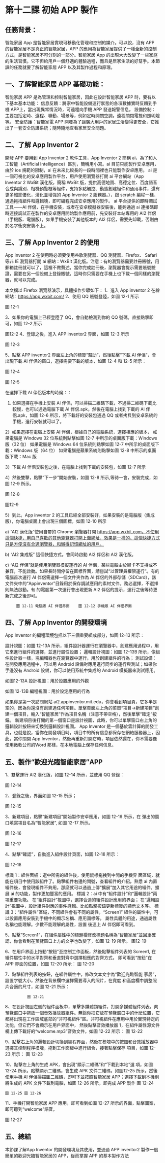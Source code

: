 # 第十二課	初始 APP 製作



## 任務背景：

智能家居 App 是智能家居實現可移動化管理和控制的媒介。可以說，沒有 APP 的智能家居不是真正的智能家居，APP 的應用為智能家居提供了一種全新的控制方式，是智能家居不可分割的一部分。智能家居 App 的出現大大改變了一些家庭的生活習慣。它不但給用戶一個舒適的體驗過程，而且是居家生活的好幫手。本節課的任務就要了解智能家居 APP 以及其製作過程和原理。


## 一、了解智能家居 APP 基礎功能：

智能家居 APP 是為管理和控制智能家居，因此在設計智能家居 APP 時，要有以下基本基本功能：
信息反饋：將家中智能設備運行狀態的各項數據實時反饋到手機 APP上，當出現異常情況時，可遠程向手機 APP 發送報警信息。
設備控制：主要包括定時、遠程、聯動、場景等，例如定時開關空調，遠程關閉電視和照明燈等。
安全防護：智能家電 APP 開發為了讓廣大用戶的家居生活變得更安全，它推出了一套安全防護系統；隨時隨地查看家居安全問題。

## 二、了解 App Inventor 2

開發 APP 要用到 App Inventor 2 軟件工具，App Inventor 2 簡稱 ai，為了和人工智能（Artificial Intelligence）區別，簡稱用小寫。ai 目前只能製作安卓應用，由於 ios 規範的限制，ai 在未來比較長的一段時間裡也只能製作安卓應用。
ai 是一個可視化的安卓應用製作平台，用戶使用瀏覽器打開 ai 平台網站（App Inventor 2 WxBit 漢化版，簡稱 WxBit 版，提供高德地圖、高德定位、百度語音合成與識別、相機預覽框等組件，支持多點觸控、動態創建組件和通用事件，還有更多細節優化，漢化並增強的 App Inventor 2 服務器。），跟 scratch 編程一樣，通過拖拽組件和邏輯塊，即可編程完成安卓應用的製作。
ai 平台提供的即時調試工具——AI 伴侶，在手機安裝，或者在安卓模擬器安裝後，能夠通過 ai 連接碼即時連接調試正在製作的安卓應用開始製作應用前，先安裝好本站專用的 AI2 伴侶（手機版、電腦版），如果手機安裝了其他版本的 AI2 伴侶，需要先卸載，否則由於名字衝突安裝不上。

## 三、了解 App Inventor 2 的使用

App inventor 2 在使用時必須要使用谷歌瀏覽器、QQ 瀏覽器、Firefox、 Safari 等非 IE 瀏覽器打開 ai 網站：WxBit 漢化版。注意：有的瀏覽器需要註冊賬號，用郵箱註冊就可以了，這裡不做贅述，當你完成註冊後，瀏覽器會提示需要賬號驗證，需要在另一個設備上登錄賬號，這時你只需要在手機上也下載一個同樣的瀏覽器，就可以完成。

本文檔以 Firefox 瀏覽器演示，具體操作步驟如下：
1、進入 App inventor 2 在線網站：https://app.wxbit.com/
2、使用 QQ 賬號登陸，如圖 12-1 所示

























圖 12-1

3、如果你的電腦上已經登陸了 QQ，會自動檢測到你的 QQ 號碼，直接點擊即可，如圖 12-2 所示














圖12-2
4、登錄之後，進入 APP inventor2 界面，如圖 12-3 所示

圖 12-3

5、點擊 APP inventor2 界面左上角的標簽“幫助”，然後點擊“下載 AI 伴侶”，會出現下載 AI 伴侶的窗口，選擇需要下載的版本，如圖 12-4 和 12-5 所示：

圖 12-4










圖 12-5


在選擇下載 AI 伴侶版本的時候：：
1) 如果選擇在手機上安裝 AI 伴侶，可以掃描二維碼下載，不過掃二維碼下載比較慢，也可以通過電腦下載 AI 伴侶.apk，然後在電腦上找到下載的 AI 伴侶.apk，如圖 12-6 所示，將下載好的安裝包通過 QQ 或者拷貝到安卓系統的手機，進行安裝就可以了。

2）如果選擇在電腦上安裝 AI 伴侶，根據自己的電腦系統，選擇相應的版本，
如果電腦是 Windows 32 位系統則點擊如圖 12-7 中所示的桌面版下載：Windows 版（32 位）
如果電腦是 Windows 64 位系統則點擊如圖 12-7 中所示的桌面版下載：Windows 版（64 位）
如果電腦是蘋果系統則點擊如圖 12-8 中所示的桌面版下載：Mac 版

3）下載 AI 伴侶安裝包之後，在電腦上找到下載的安裝包，如圖 12-7 所示







4）然後雙擊，點擊“下一步”開始安裝，如圖 12-8 所示,等待一會，安裝完成，如圖 12-9 所示。













圖 12-8











  圖12-9

5）到此，App inventor 2 的工具已經全部安裝好，如果安裝的是電腦版（集成版），你電腦桌面上會出現三個圖標，如圖 12-10 所示






a) “AI2 漢化版”使用自帶的 Chrome 瀏覽器打開
https://app.wxbit.com，不使用這個快捷，用自己喜歡的其他瀏覽器打開上面網址，效果是一樣的。這個快捷方式只是方便沒有合適瀏覽器，和懶得記憶網址的用戶。

b) “AI2 集成版” 這個快捷方式，會同時啟動 AI2 伴侶和 AI2 漢化版。

c) “AI2 伴侶”就是使用瀏覽器模擬運行的 AI 伴侶，某些電腦由於顯卡不支持或不兼容，不能啟動。如果長時間停留在圖標界面，請嘗試“以管理員權限運行”。有的電腦首次運行 AI 伴侶需選擇一個文件夾作為 AI 伴侶的外部存儲（SDCard），該文件夾中的“Appinventor”目錄用於保存調試應用的素材文件。務必選擇，不選擇則無法啟動。有 的電腦第一次運行會出現更新 AI2 伴侶的提示，運行之後等待更新完成之後即可。



       
         圖 12-11 電腦版 AI 伴侶界面	圖 12-12 手機版 AI 伴侶界面


## 四、了解 App Inventor 的開發環境

App Inventor 的編程環境包括以下三個重要組成部分，如圖 12-13 所示：

設計視圖：如圖 12-13A 所示，組件設計器運行在瀏覽器中，創建應用過程中，用它來進行組件的選擇，並進行屬性設置；
邏輯設計視圖：如圖 12-13B 所示，像組件設計器一樣，塊編輯器也在瀏覽器中運行，用於創建組件的行為；
測試設備：在開發應用過程中，可以用 Android 設備對應用進行同步的運行與測試；如果你手邊沒有 Android 設備，你可以使用系統中集成的 Android 模擬器來測試應用。



如圖12-13A	設計視圖：用於設置應用的外觀













如圖 12-13B	編程視圖：用於設定應用的行為

如果你是第一次訪問網站 ai2.appinventor.mit.edu，你會看到項目頁，它多半是空的，因為你還沒有創建過任何項目。單擊頁面左上角的菜單“項目→新建項目”創建一個項目，輸入“智能家居”作為項目名稱（注意不帶空格），然後單擊“確定”按鈕。
新建項目後打開的第一個窗口是設計視圖，此時，你可以單擊窗口右上角的邏輯設計按鈕來切換到邏輯設計視圖。
App Inventor 是一個基於雲計算的開發工具，也就是說，當你在開發項目時，項目中的所有信息都保存在網絡服務器上，因此，當你關閉 App Inventor，然後再重新打開它時，項目依然還在，你不需要像使用微軟公司的Word 那樣，在本地電腦上保存任何信息。

## 五、製作“歡迎光臨智能家居”APP

1、雙擊運行 AI2 漢化版，如圖 12-14 所示，並使用 QQ 登錄：


圖 12-14

2、登錄之後，界面如圖 12-15 所示；

圖 12-15

3、新建項目，點擊“新建項目”開始製作安卓應用，如圖 12-16 所示，在 彈出的窗口填寫項目名為“智能家居”, 如圖 12-17 所示。


圖 12-16


    
圖 12-17

4、點擊“確認”，自動進入組件設計頁面，如圖 12-18 所示：

圖 12-18

標識 1：組件面板：選中所需的組件後，使用鼠標拖拽到中間的手機界 面區域，就能在項目中使用該組件了。點擊組件右邊的問號，查看組件的介紹。熟悉 ai 內置組件後，會發現組件不夠用，那麽就可以通過上傳“擴展”加入其它用途的組件，擴展 ai 的功能，製作更加豐富的應用。
標識 2：ai 中有“組件設計”和“邏輯設計”兩項重要功能。
在“組件設計”視圖中，選擇合適的組件設計應用的界面；
在“邏輯設計”視圖中，設計組件對應的事件邏輯。比如點擊按鈕更新標簽的顯示文本等。
標識 3：“組件屬性”區域，不同組件會有不同的屬性，“Screen1” 組件的屬性中，可以設置應用安裝到手機中的顯示名稱、應用圖標等。 屬性具體的用途，通過屬性名稱也能理解。少數不能理解的屬性，設置 後連上 AI 伴侶即可看到。

5、點擊“Screen1”，在組件屬性中的標題欄修改標題名稱為“智能家居”並回車確認，你會看到在預覽窗口上方的文字也改變了，如圖 12-19 所示。
圖12-19

6、在用戶界面上拖動“按鈕”至控制工作面板，然後點擊組件列表的 Screen1, 在組件屬性中的水平對齊和垂直對齊中選擇相應的對齊方式， 即可看到“按鈕”在 APP 界面的位置，如圖 12-20 所示：
圖 12-20

7、點擊組件列表的按鈕，在組件屬性中，修改文本文字為“歡迎光臨智能 家居”，設置字號大小，然後在背景欄中選擇需要導入的照片，在寬度 和高度欄中調整照片合適的尺寸，如圖 12-21 所示：


              圖 12-21


8、在設計視圖左側的組件面板中，單擊多媒體類組件，打開多媒體組件列表。向預覽窗口中拖放一個音效播放器組件。無論你把它放在預覽窗口中的什麽位置，它都將出現在工作區域底部的“非可視組件”區。非可視組件在應用中用於實現特定的功能，但它們不會顯示在用戶界面中， 然後點擊音效播放器 1，在組件屬性源文件欄上傳下載好的“welcome.mp3”音效文件，如圖 12-22 所示：
圖 12-22

9、點擊右上角的邏輯設計切換到編程界面，然後在模塊中的按鈕和音效播放器中選擇其控制程序模塊，拖到工作面板中進行組合，接著點擊保存 項目，如圖 12-23 所示：
圖 12-23

10、點擊左上角的生成 APK，會出現“顯示二維碼”和“下載到本地”選 項，如圖 12-24 所示。點擊顯示二維碼，會生成 APK 文件二維碼，如圖12-25 所示，然後使用手機 AI 伴侶掃描圖二維碼，即可下並按照智能家居 APP；選擇下載到本機則將生成的 APK 文件下載到電腦，如圖 12-26 所示，即完成 APP 製作
圖 12-24


    圖 12-25	圖 12-26

11、手機打開智能家居 APP 應用，即可看到如圖 12-27 所示的界面，點擊圖案，即可聽到“welcome”語音。


圖 12-27

## 五、總結
本節課了解App Inventor 的開發環境及其使用，並通過 APP inventor2 製作一個簡單的歡迎光臨智能家居的 APP，從而掌握 APP 的基本製作方法
